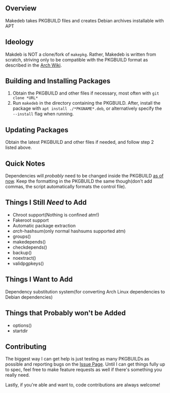 ## Overview ##
Makedeb takes PKGBUILD files and creates Debian archives installable with APT

## Ideology ##
Makdeb is NOT a clone/fork of `makepkg`. Rather, Makedeb is written from scratch, striving only to be compatible with the PKGBUILD format as described in the [Arch Wiki](https://wiki.archlinux.org/index.php/PKGBUILD).

## Building and Installing Packages ##
1. Obtain the PKGBUILD and other files if necessary, most often with `git clone *URL*`
2. Run `makedeb` in the directory containing the PKGBUILD. After, install the package with `apt install ./*PKGNAME*.deb`, or alternatively specify the `--install` flag when running.

## Updating Packages ##
Obtain the latest PKGBUILD and other files if needed, and follow step 2 listed above.

## Quick Notes ##
Dependencies will *probably* need to be changed inside the PKGBUILD [as of now](https://github.com/hwittenborn/makedeb#things-i-want-to-add). Keep the formatting in the PKGBUILD the same though(don't add commas, the script automatically formats the control file).

## Things I Still *Need* to Add ##
 - Chroot support(Nothing is confined atm!)
 - Fakeroot support
 - Automatic package extraction
 - *arch*-hashsum(only normal hashsums supported atm)
 - groups()
 - makedepends()
 - checkdepends()
 - backup()
 - noextract()
 - validpgpkeys()

## Things I Want to Add ##
Dependency substitution system(for converting Arch Linux dependencies to Debian dependencies)

## Things that Probably won't be Added ##
- options()
- startdir

## Contributing ##
The biggest way I can get help is just testing as many PKGBUILDs as possible and reporting bugs on the [Issue Page](https://github.com/hwittenborn/makedeb/issues). Until I can get things fully up to spec, feel free to make feature requests as well if there's something you really need.

Lastly, if you're able and want to, code contributions are always welcome!

